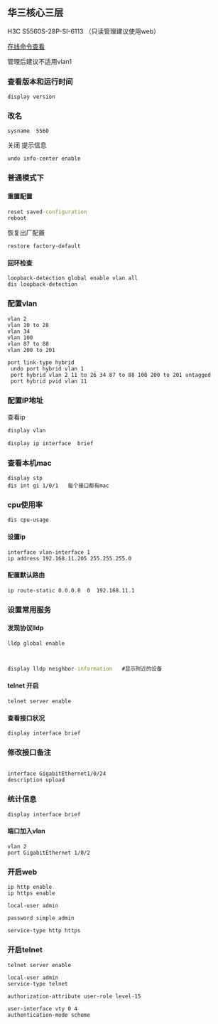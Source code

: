  



## 华三核心三层

H3C S5560S-28P-SI-6113  （只读管理建议使用web）

[在线命令查看](https://www.h3c.com/cn/BizPortal/QueryCli/cn_index.aspx)

 

管理后建议不适用vlan1

### 查看版本和运行时间

```
display version
```

### 改名

```
sysname  5560
```

关闭 提示信息

```
undo info-center enable
```



### 普通模式下

#### 重置配置

```cmd
reset saved-configuration
reboot
```

恢复出厂配置

```
restore factory-default
```

#### 回环检查

```
loopback-detection global enable vlan all
dis loopback-detection

```



### 配置vlan

```
vlan 2
vlan 10 to 28
vlan 34
vlan 100
vlan 87 to 88
vlan 200 to 201

```







```
port link-type hybrid
 undo port hybrid vlan 1
 port hybrid vlan 2 11 to 26 34 87 to 88 100 200 to 201 untagged
 port hybrid pvid vlan 11

```





### 配置IP地址

查看ip

```cmd
display vlan

display ip interface  brief
```

### 查看本机mac

```
display stp
dis int gi 1/0/1   每个接口都有mac
```

 

### cpu使用率

```
dis cpu-usage
```



#### 设置ip

```
interface vlan-interface 1
ip address 192.168.11.205 255.255.255.0

```

#### 配置默认路由

```
ip route-static 0.0.0.0  0  192.168.11.1
```



### 设置常用服务

#### 发现协议lldp 

```cmd
lldp global enable



display lldp neighbor-information   #显示附近的设备
```





#### telnet 开启

```
telnet server enable
```



#### 查看接口状况

```
display interface brief
```

### 修改接口备注

```

interface GigabitEthernet1/0/24
description upload
```



### 统计信息

```
display interface brief
```



#### 端口加入vlan

```
vlan 2
port GigabitEthernet 1/0/2

```



### 开启web

````
ip http enable
ip https enable

````



```
local-user admin

password simple admin

service-type http https

```

### 开启telnet

```
telnet server enable
```

```
local-user admin 
service-type telnet  

authorization-attribute user-role level-15 
```



```
user-interface vty 0 4
authentication-mode scheme  


```

